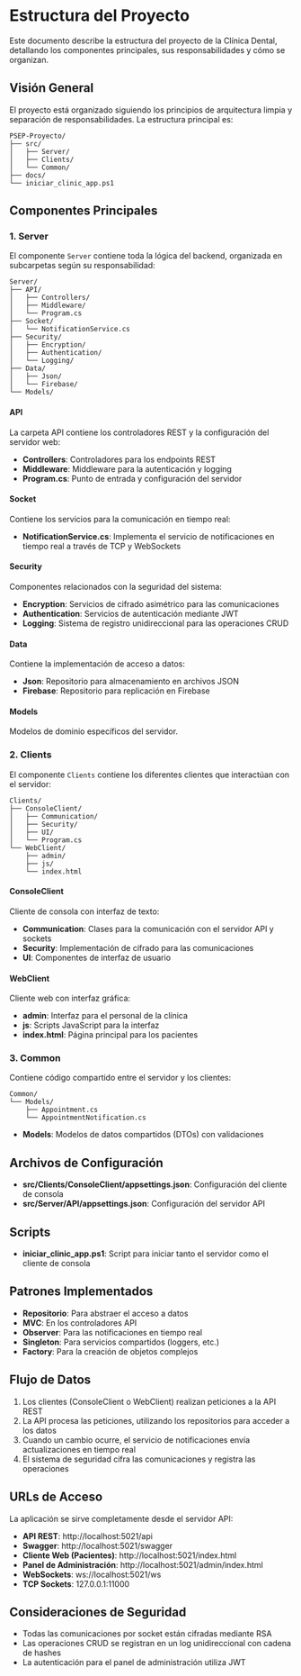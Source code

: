 # Estructura del Proyecto

Este documento describe la estructura del proyecto de la Clínica Dental, detallando los componentes principales, sus responsabilidades y cómo se organizan.

## Visión General

El proyecto está organizado siguiendo los principios de arquitectura limpia y separación de responsabilidades. La estructura principal es:

```
PSEP-Proyecto/
├── src/
│   ├── Server/
│   ├── Clients/
│   └── Common/
├── docs/
└── iniciar_clinic_app.ps1
```

## Componentes Principales

### 1. Server

El componente `Server` contiene toda la lógica del backend, organizada en subcarpetas según su responsabilidad:

```
Server/
├── API/
│   ├── Controllers/
│   ├── Middleware/
│   └── Program.cs
├── Socket/
│   └── NotificationService.cs
├── Security/
│   ├── Encryption/
│   ├── Authentication/
│   └── Logging/
├── Data/
│   ├── Json/
│   └── Firebase/
└── Models/
```

#### API

La carpeta API contiene los controladores REST y la configuración del servidor web:

- **Controllers**: Controladores para los endpoints REST
- **Middleware**: Middleware para la autenticación y logging
- **Program.cs**: Punto de entrada y configuración del servidor

#### Socket

Contiene los servicios para la comunicación en tiempo real:

- **NotificationService.cs**: Implementa el servicio de notificaciones en tiempo real a través de TCP y WebSockets

#### Security

Componentes relacionados con la seguridad del sistema:

- **Encryption**: Servicios de cifrado asimétrico para las comunicaciones
- **Authentication**: Servicios de autenticación mediante JWT
- **Logging**: Sistema de registro unidireccional para las operaciones CRUD

#### Data

Contiene la implementación de acceso a datos:

- **Json**: Repositorio para almacenamiento en archivos JSON
- **Firebase**: Repositorio para replicación en Firebase

#### Models

Modelos de dominio específicos del servidor.

### 2. Clients

El componente `Clients` contiene los diferentes clientes que interactúan con el servidor:

```
Clients/
├── ConsoleClient/
│   ├── Communication/
│   ├── Security/
│   ├── UI/
│   └── Program.cs
└── WebClient/
    ├── admin/
    ├── js/
    └── index.html
```

#### ConsoleClient

Cliente de consola con interfaz de texto:

- **Communication**: Clases para la comunicación con el servidor API y sockets
- **Security**: Implementación de cifrado para las comunicaciones
- **UI**: Componentes de interfaz de usuario

#### WebClient

Cliente web con interfaz gráfica:

- **admin**: Interfaz para el personal de la clínica
- **js**: Scripts JavaScript para la interfaz
- **index.html**: Página principal para los pacientes

### 3. Common

Contiene código compartido entre el servidor y los clientes:

```
Common/
└── Models/
    ├── Appointment.cs
    └── AppointmentNotification.cs
```

- **Models**: Modelos de datos compartidos (DTOs) con validaciones

## Archivos de Configuración

- **src/Clients/ConsoleClient/appsettings.json**: Configuración del cliente de consola
- **src/Server/API/appsettings.json**: Configuración del servidor API

## Scripts

- **iniciar_clinic_app.ps1**: Script para iniciar tanto el servidor como el cliente de consola

## Patrones Implementados

- **Repositorio**: Para abstraer el acceso a datos
- **MVC**: En los controladores API
- **Observer**: Para las notificaciones en tiempo real
- **Singleton**: Para servicios compartidos (loggers, etc.)
- **Factory**: Para la creación de objetos complejos

## Flujo de Datos

1. Los clientes (ConsoleClient o WebClient) realizan peticiones a la API REST
2. La API procesa las peticiones, utilizando los repositorios para acceder a los datos
3. Cuando un cambio ocurre, el servicio de notificaciones envía actualizaciones en tiempo real
4. El sistema de seguridad cifra las comunicaciones y registra las operaciones

## URLs de Acceso

La aplicación se sirve completamente desde el servidor API:

- **API REST**: http://localhost:5021/api
- **Swagger**: http://localhost:5021/swagger
- **Cliente Web (Pacientes)**: http://localhost:5021/index.html
- **Panel de Administración**: http://localhost:5021/admin/index.html
- **WebSockets**: ws://localhost:5021/ws
- **TCP Sockets**: 127.0.0.1:11000

## Consideraciones de Seguridad

- Todas las comunicaciones por socket están cifradas mediante RSA
- Las operaciones CRUD se registran en un log unidireccional con cadena de hashes
- La autenticación para el panel de administración utiliza JWT 